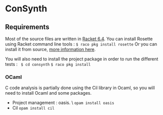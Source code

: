 # ConSynth

## Requirements
Most of the source files are written in [Racket 6.4](https://racket-lang.org/download/). You can install Rosette using Racket command line tools :
```$ raco pkg install rosette```
Or you can install it from source, [more information here](https://github.com/emina/rosette).

You will also need to install the project package in order to run the different tests :
``` $ cd consynth```
``` $ raco pkg install ```

### OCaml
C code analysis is partially done using the Cil library in Ocaml, so you will need to install Ocaml and some packages.
- Project management : oasis. \\
  ``` opam install oasis ```
- Cil ``` opam install cil ```

